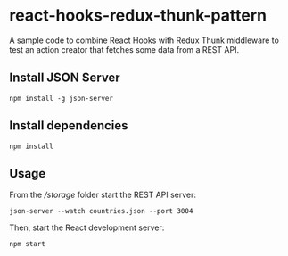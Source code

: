 # react-hooks-redux-thunk-pattern #

A sample code to combine React Hooks with Redux Thunk middleware to test an action creator that fetches some data from a REST API.

## Install JSON Server

~~~
npm install -g json-server
~~~

## Install dependencies

~~~
npm install
~~~

## Usage

From the */storage* folder start the REST API server:
~~~
json-server --watch countries.json --port 3004
~~~

Then, start the React development server:
~~~
npm start
~~~